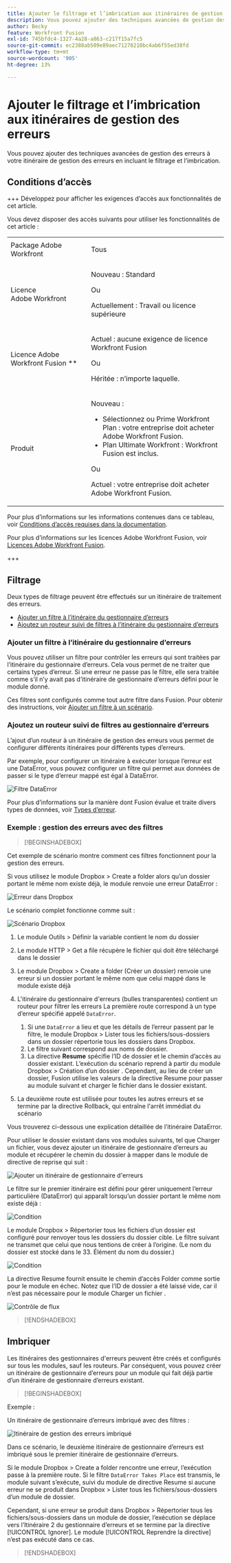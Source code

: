 ```yaml
---
title: Ajouter le filtrage et l’imbrication aux itinéraires de gestion des erreurs
description: Vous pouvez ajouter des techniques avancées de gestion des erreurs à votre itinéraire de gestion des erreurs en incluant le filtrage et l’imbrication.
author: Becky
feature: Workfront Fusion
exl-id: 745bfdc4-1327-4a28-a863-c217f15a7fc5
source-git-commit: ec2388ab509e89aec71278210bc4ab6f55ed38fd
workflow-type: tm+mt
source-wordcount: '905'
ht-degree: 13%

---
```


# Ajouter le filtrage et l’imbrication aux itinéraires de gestion des erreurs

Vous pouvez ajouter des techniques avancées de gestion des erreurs à votre itinéraire de gestion des erreurs en incluant le filtrage et l’imbrication.

## Conditions d’accès

+++ Développez pour afficher les exigences d’accès aux fonctionnalités de cet article.

Vous devez disposer des accès suivants pour utiliser les fonctionnalités de cet article :

<table style="table-layout:auto">
 <col> 
 <col> 
 <tbody> 
  <tr> 
   <td role="rowheader">Package Adobe Workfront 
   <td> <p>Tous</p> </td> 
  </tr> 
  <tr data-mc-conditions=""> 
   <td role="rowheader">Licence Adobe Workfront</td> 
   <td> <p>Nouveau : Standard</p><p>Ou</p><p>Actuellement : Travail ou licence supérieure</p> </td> 
  </tr> 
  <tr> 
   <td role="rowheader">Licence Adobe Workfront Fusion **</td> 
   <td>
   <p>Actuel : aucune exigence de licence Workfront Fusion</p>
   <p>Ou</p>
   <p>Héritée : n’importe laquelle. </p>
   </td> 
  </tr> 
  <tr> 
   <td role="rowheader">Produit</td> 
   <td>
   <p>Nouveau :</p> <ul><li>Sélectionnez ou Prime Workfront Plan : votre entreprise doit acheter Adobe Workfront Fusion.</li><li>Plan Ultimate Workfront : Workfront Fusion est inclus.</li></ul>
   <p>Ou</p>
   <p>Actuel : votre entreprise doit acheter Adobe Workfront Fusion.</p>
   </td> 
  </tr>
 </tbody> 
</table>

Pour plus d’informations sur les informations contenues dans ce tableau, voir [Conditions d’accès requises dans la documentation](/help/workfront-fusion/references/licenses-and-roles/access-level-requirements-in-documentation.md).

Pour plus d’informations sur les licences Adobe Workfront Fusion, voir [Licences Adobe Workfront Fusion](/help/workfront-fusion/set-up-and-manage-workfront-fusion/licensing-operations-overview/license-automation-vs-integration.md).

+++

## Filtrage

Deux types de filtrage peuvent être effectués sur un itinéraire de traitement des erreurs.

* [Ajouter un filtre à l’itinéraire du gestionnaire d’erreurs](#add-a-filter-to-the-error-handler-route)
* [Ajoutez un routeur suivi de filtres à l’itinéraire du gestionnaire d’erreurs](#add-a-router-followed-by-filters-to-the-error-handler)

### Ajouter un filtre à l’itinéraire du gestionnaire d’erreurs

Vous pouvez utiliser un filtre pour contrôler les erreurs qui sont traitées par l’itinéraire du gestionnaire d’erreurs. Cela vous permet de ne traiter que certains types d’erreur. Si une erreur ne passe pas le filtre, elle sera traitée comme s’il n’y avait pas d’itinéraire de gestionnaire d’erreurs défini pour le module donné.

Ces filtres sont configurés comme tout autre filtre dans Fusion. Pour obtenir des instructions, voir [Ajouter un filtre à un scénario](/help/workfront-fusion/create-scenarios/add-modules/add-a-filter-to-a-scenario.md).

### Ajoutez un routeur suivi de filtres au gestionnaire d’erreurs

L’ajout d’un routeur à un itinéraire de gestion des erreurs vous permet de configurer différents itinéraires pour différents types d’erreurs.

Par exemple, pour configurer un itinéraire à exécuter lorsque l’erreur est une DataError, vous pouvez configurer un filtre qui permet aux données de passer si le type d’erreur mappé est égal à DataError.

![Filtre DataError](assets/filter-dataerror.png)

Pour plus d’informations sur la manière dont Fusion évalue et traite divers types de données, voir [Types d’erreur](/help/workfront-fusion/references/errors/error-processing.md).

### Exemple : gestion des erreurs avec des filtres

>[!BEGINSHADEBOX]

Cet exemple de scénario montre comment ces filtres fonctionnent pour la gestion des erreurs.

Si vous utilisez le module Dropbox > Create a folder alors qu’un dossier portant le même nom existe déjà, le module renvoie une erreur DataError :

![Erreur dans Dropbox](assets/dropbox.png)

Le scénario complet fonctionne comme suit :

![Scénario Dropbox](assets/dropbox-scenario.png)

1. Le module Outils > Définir la variable contient le nom du dossier
1. Le module HTTP > Get a file récupère le fichier qui doit être téléchargé dans le dossier
1. Le module Dropbox > Create a folder (Créer un dossier) renvoie une erreur si un dossier portant le même nom que celui mappé dans le module existe déjà
1. L&#39;itinéraire du gestionnaire d&#39;erreurs (bulles transparentes) contient un routeur pour filtrer les erreurs
La première route correspond à un type d’erreur spécifié appelé `DataError`.

   1. Si une `DataError` a lieu et que les détails de l’erreur passent par le filtre, le module Dropbox > Lister tous les fichiers/sous-dossiers dans un dossier répertorie tous les dossiers dans Dropbox.
   1. Le filtre suivant correspond aux noms de dossier.
   1. La directive **Resume** spécifie l’ID de dossier et le chemin d’accès au dossier existant. L’exécution du scénario reprend à partir du module Dropbox > Création d’un dossier . Cependant, au lieu de créer un dossier, Fusion utilise les valeurs de la directive Resume pour passer au module suivant et charger le fichier dans le dossier existant.

1. La deuxième route est utilisée pour toutes les autres erreurs et se termine par la directive Rollback, qui entraîne l&#39;arrêt immédiat du scénario

Vous trouverez ci-dessous une explication détaillée de l’itinéraire DataError.

Pour utiliser le dossier existant dans vos modules suivants, tel que Charger un fichier, vous devez ajouter un itinéraire de gestionnaire d’erreurs au module et récupérer le chemin du dossier à mapper dans le module de directive de reprise qui suit :

![Ajouter un itinéraire de gestionnaire d&#39;erreurs](assets/add-error-handler-route.png)

Le filtre sur le premier itinéraire est défini pour gérer uniquement l’erreur particulière (DataError) qui apparaît lorsqu’un dossier portant le même nom existe déjà :

![Condition](assets/condition.png)

Le module Dropbox > Répertorier tous les fichiers d’un dossier est configuré pour renvoyer tous les dossiers du dossier cible. Le filtre suivant ne transmet que celui que nous tentions de créer à l’origine. (Le nom du dossier est stocké dans le 33. Élément du nom du dossier.)

![Condition](assets/condition2.png)

La directive Resume fournit ensuite le chemin d’accès Folder comme sortie pour le module en échec. Notez que l’ID de dossier a été laissé vide, car il n’est pas nécessaire pour le module Charger un fichier .

![Contrôle de flux](assets/flow-control.png)

>[!ENDSHADEBOX]

## Imbriquer

Les itinéraires des gestionnaires d&#39;erreurs peuvent être créés et configurés sur tous les modules, sauf les routeurs. Par conséquent, vous pouvez créer un itinéraire de gestionnaire d’erreurs pour un module qui fait déjà partie d’un itinéraire de gestionnaire d’erreurs existant.

>[!BEGINSHADEBOX]

Exemple :

Un itinéraire de gestionnaire d’erreurs imbriqué avec des filtres :

![Itinéraire de gestion des erreurs imbriqué](assets/nested-error-handling-route.png)

Dans ce scénario, le deuxième itinéraire de gestionnaire d’erreurs est imbriqué sous le premier itinéraire de gestionnaire d’erreurs.

Si le module Dropbox > Create a folder rencontre une erreur, l’exécution passe à la première route. Si le filtre `DataError Takes Place` est transmis, le module suivant s’exécute, suivi du module de directive Resume si aucune erreur ne se produit dans Dropbox > Lister tous les fichiers/sous-dossiers d’un module de dossier.

Cependant, si une erreur se produit dans Dropbox > Répertorier tous les fichiers/sous-dossiers dans un module de dossier, l’exécution se déplace vers l’Itinéraire 2 du gestionnaire d’erreurs et se termine par la directive [!UICONTROL Ignorer]. Le module [!UICONTROL Reprendre la directive] n’est pas exécuté dans ce cas.

>[!ENDSHADEBOX]
